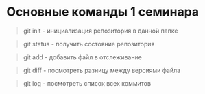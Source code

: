 # Основные команды 1 семинара

> git init - инициализация репозитория в данной папке

> git status - получить состояние репозитория

> git add - добавить файл в отслеживание

> git diff - посмотреть разницу между версиями файла

> git log - посмотреть список всех коммитов
